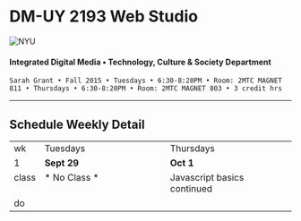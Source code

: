 # DM-UY 2193 Web Studio

![NYU](http://ws2.polishedsolid.com/de/nyu_soe_logo.png)
#### Integrated Digital Media • Technology, Culture & Society Department

    Sarah Grant • Fall 2015 • Tuesdays • 6:30-8:20PM • Room: 2MTC MAGNET 811 • Thursdays • 6:30-8:20PM • Room: 2MTC MAGNET 803 • 3 credit hrs

---

## Schedule Weekly Detail

<table>
<tr>
<td>wk</td>
<td>Tuesdays</td>
<td>Thursdays</td>
</tr>
<!-- first week -->
<tr>
        <td valign="top" width="4%">1</td>
        <td valign="top" width="48%"><strong>Sept 29</strong></td>
        <td valign="top" width="48%"><strong>Oct 1</strong></td>
    </tr>
 <tr>
        <td valign="top">class</td>
        <td valign="top">
            * No Class *
        </td>
        <td valign="top">Javascript basics continued</td>
</tr>
<tr>
        <td valign="top">do</td>
        <td valign="top">
        </td>
        <td valign="top">
        </td>
</tr>
</table>